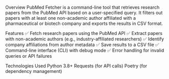 Overview
PubMed Fetcher is a command-line tool that retrieves research papers from the PubMed API based on a user-specified query. It filters out papers with at least one non-academic author affiliated with a pharmaceutical or biotech company and exports the results in CSV format.

Features
✅ Fetch research papers using the PubMed API
✅ Extract papers with non-academic authors (e.g., industry-affiliated researchers)
✅ Identify company affiliations from author metadata
✅ Save results to a CSV file
✅ Command-line interface (CLI) with debug mode
✅ Error handling for invalid queries or API failures


Technologies Used
Python 3.8+
Requests (for API calls)
Poetry (for dependency management)
